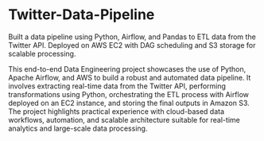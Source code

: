 # Twitter-Data-Pipeline
Built a data pipeline using Python, Airflow, and Pandas to ETL data from the Twitter API. Deployed on AWS EC2 with DAG scheduling and S3 storage for scalable processing.

This end-to-end Data Engineering project showcases the use of Python, Apache Airflow, and AWS to build a robust and automated data pipeline. It involves extracting real-time data from the Twitter API, performing transformations using Python, orchestrating the ETL process with Airflow deployed on an EC2 instance, and storing the final outputs in Amazon S3. The project highlights practical experience with cloud-based data workflows, automation, and scalable architecture suitable for real-time analytics and large-scale data processing.
